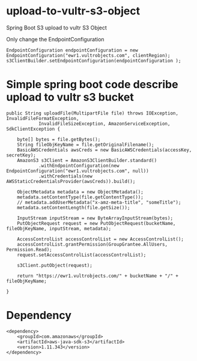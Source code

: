 # upload-to-vultr-s3-object
Spring Boot S3 upload to vultr S3 Object

Only change the EndpointConfiguration

	EndpointConfiguration endpointConfiguration = new EndpointConfiguration("ewr1.vultrobjects.com", clientRegion);
	s3ClientBuilder.setEndpointConfiguration(endpointConfiguration );


# Simple spring boot code describe upload to vultr s3 bucket

	public String uploadFile(MultipartFile file) throws IOException, InvalidFileFormatException,
				InvalidFileSizeException, AmazonServiceException, SdkClientException {

		byte[] bytes = file.getBytes();
		String fileObjKeyName = file.getOriginalFilename();
		BasicAWSCredentials awsCreds = new BasicAWSCredentials(accessKey, secretKey);
		AmazonS3 s3Client = AmazonS3ClientBuilder.standard()
				.withEndpointConfiguration(new EndpointConfiguration("ewr1.vultrobjects.com", null))
				.withCredentials(new AWSStaticCredentialsProvider(awsCreds)).build();

		ObjectMetadata metadata = new ObjectMetadata();
		metadata.setContentType(file.getContentType());
		// metadata.addUserMetadata("x-amz-meta-title", "someTitle");
		metadata.setContentLength(file.getSize());

		InputStream inputStream = new ByteArrayInputStream(bytes);
		PutObjectRequest request = new PutObjectRequest(bucketName, fileObjKeyName, inputStream, metadata);

		AccessControlList accessControlList = new AccessControlList();
		accessControlList.grantPermission(GroupGrantee.AllUsers, Permission.Read);
		request.setAccessControlList(accessControlList);

		s3Client.putObject(request);

		return "https://ewr1.vultrobjects.com/" + bucketName + "/" + fileObjKeyName;

	}


# Dependency

	<dependency>
	    <groupId>com.amazonaws</groupId>
	    <artifactId>aws-java-sdk-s3</artifactId>
	    <version>1.11.343</version>
	</dependency>
